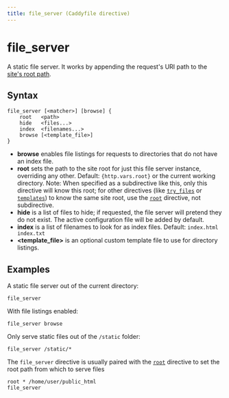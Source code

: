 ```yaml
---
title: file_server (Caddyfile directive)
---
```


# file_server

A static file server. It works by appending the request's URI path to the [site's root path](/docs/caddyfile/directives/root).


## Syntax

```caddy-d
file_server [<matcher>] [browse] {
	root   <path>
	hide   <files...>
	index  <filenames...>
	browse [<template_file>]
}
```

- **browse** enables file listings for requests to directories that do not have an index file.
- **root** sets the path to the site root for just this file server instance, overriding any other. Default: `{http.vars.root}` or the current working directory. Note: When specified as a subdirective like this, only this directive will know this root; for other directives (like [`try_files`](/docs/caddyfile/directives/try_files) or [`templates`](/docs/caddyfile/directives/templates)) to know the same site root, use the [`root`](/docs/caddyfile/directives/root) directive, not subdirective.
- **hide** is a list of files to hide; if requested, the file server will pretend they do not exist. The active configuration file will be added by default.
- **index** is a list of filenames to look for as index files. Default: `index.html index.txt`
- **<template_file>** is an optional custom template file to use for directory listings.


## Examples

A static file server out of the current directory:

```caddy-d
file_server
```

With file listings enabled:

```caddy-d
file_server browse
```

Only serve static files out of the `/static` folder:

```caddy-d
file_server /static/*
```

The `file_server` directive is usually paired with the [`root`](/docs/caddyfile/directives/root) directive to set the root path from which to serve files

```caddy-d
root * /home/user/public_html
file_server
```